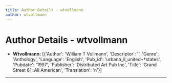 ```yaml
---
title: Author Details - wtvollmann
author: wtvollmann
---
```


# Author Details - wtvollmann

<ul>
    <li><strong>Wtvollmann:</strong> [{'Author': 'William T Vollmann', 'Descriptor': '', 'Genre': 'Anthology', 'Language': 'English', 'Pub_id': 'urbana_il_united¬†states', 'Pubdate': '1997', 'Publisher': 'Distributed Art Pub Inc', 'Title': 'Grand Street 61: All American', 'Translation': 'n'}]</li>
</ul>
<hr>